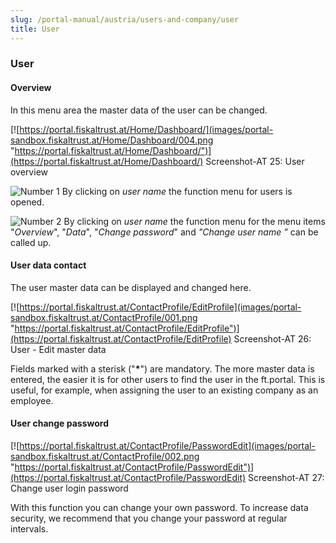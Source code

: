 ```yaml
---
slug: /portal-manual/austria/users-and-company/user
title: User
---
```


### User

#### Overview

In this menu area the master data of the user can be changed.

[![https://portal.fiskaltrust.at/Home/Dashboard/](images/portal-sandbox.fiskaltrust.at/Home/Dashboard/004.png "https://portal.fiskaltrust.at/Home/Dashboard/")](https://portal.fiskaltrust.at/Home/Dashboard/)
Screenshot-AT 25: User overview

![Number 1](../images/Numbers/1.png) By clicking on *user name* the function menu for users is opened.

![Number 2](../images/Numbers/2.png) By clicking on *user name* the function menu for the menu items "*Overview*", "*Data*", "*Change password*" and *"Change user name "* can be called up.

#### User data contact

The user master data can be displayed and changed here.

[![https://portal.fiskaltrust.at/ContactProfile/EditProfile](images/portal-sandbox.fiskaltrust.at/ContactProfile/001.png "https://portal.fiskaltrust.at/ContactProfile/EditProfile")](https://portal.fiskaltrust.at/ContactProfile/EditProfile)
Screenshot-AT 26: User - Edit master data

Fields marked with a sterisk ("__\*__") are mandatory. The more master data is entered, the easier it is for other users to find the user in the ft.portal. This is useful, for example, when assigning the user to an existing company as an employee.

#### User change password

[![https://portal.fiskaltrust.at/ContactProfile/PasswordEdit](images/portal-sandbox.fiskaltrust.at/ContactProfile/002.png "https://portal.fiskaltrust.at/ContactProfile/PasswordEdit")](https://portal.fiskaltrust.at/ContactProfile/PasswordEdit)
Screenshot-AT 27: Change user login password

With this function you can change your own password. To increase data security, we recommend that you change your password at regular intervals.